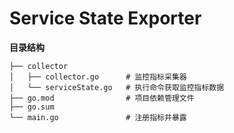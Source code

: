 # Service State Exporter

**目录结构**
```
├── collector
│   ├── collector.go      # 监控指标采集器
│   └── serviceState.go   # 执行命令获取监控指标数据
├── go.mod                # 项目依赖管理文件
├── go.sum
└── main.go               # 注册指标并暴露
```


